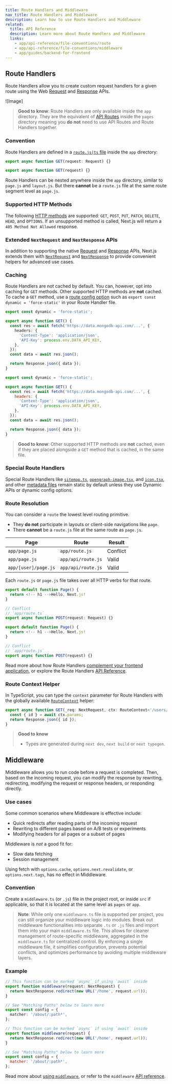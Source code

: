 ```yaml
---
title: Route Handlers and Middleware
nav_title: Route Handlers and Middleware
description: Learn how to use Route Handlers and Middleware
related:
  title: API Reference
  description: Learn more about Route Handlers and Middleware
  links:
    - app/api-reference/file-conventions/route
    - app/api-reference/file-conventions/middleware
    - app/guides/backend-for-frontend
---
```


## Route Handlers

Route Handlers allow you to create custom request handlers for a given route using the Web [Request](https://developer.mozilla.org/docs/Web/API/Request) and [Response](https://developer.mozilla.org/docs/Web/API/Response) APIs.

![Image]

> **Good to know**: Route Handlers are only available inside the `app` directory. They are the equivalent of [API Routes](/docs/pages/building-your-application/routing/api-routes) inside the `pages` directory meaning you **do not** need to use API Routes and Route Handlers together.

### Convention

Route Handlers are defined in a [`route.js|ts` file](/docs/app/api-reference/file-conventions/route) inside the `app` directory:

```ts filename="app/api/route.ts" switcher
export async function GET(request: Request) {}
```

```js filename="app/api/route.js" switcher
export async function GET(request) {}
```

Route Handlers can be nested anywhere inside the `app` directory, similar to `page.js` and `layout.js`. But there **cannot** be a `route.js` file at the same route segment level as `page.js`.

### Supported HTTP Methods

The following [HTTP methods](https://developer.mozilla.org/docs/Web/HTTP/Methods) are supported: `GET`, `POST`, `PUT`, `PATCH`, `DELETE`, `HEAD`, and `OPTIONS`. If an unsupported method is called, Next.js will return a `405 Method Not Allowed` response.

### Extended `NextRequest` and `NextResponse` APIs

In addition to supporting the native [Request](https://developer.mozilla.org/docs/Web/API/Request) and [Response](https://developer.mozilla.org/docs/Web/API/Response) APIs, Next.js extends them with [`NextRequest`](/docs/app/api-reference/functions/next-request) and [`NextResponse`](/docs/app/api-reference/functions/next-response) to provide convenient helpers for advanced use cases.

### Caching

Route Handlers are not cached by default. You can, however, opt into caching for `GET` methods. Other supported HTTP methods are **not** cached. To cache a `GET` method, use a [route config option](/docs/app/api-reference/file-conventions/route-segment-config#dynamic) such as `export const dynamic = 'force-static'` in your Route Handler file.

```ts filename="app/items/route.ts" switcher
export const dynamic = 'force-static';

export async function GET() {
  const res = await fetch('https://data.mongodb-api.com/...', {
    headers: {
      'Content-Type': 'application/json',
      'API-Key': process.env.DATA_API_KEY,
    },
  });
  const data = await res.json();

  return Response.json({ data });
}
```

```js filename="app/items/route.js" switcher
export const dynamic = 'force-static';

export async function GET() {
  const res = await fetch('https://data.mongodb-api.com/...', {
    headers: {
      'Content-Type': 'application/json',
      'API-Key': process.env.DATA_API_KEY,
    },
  });
  const data = await res.json();

  return Response.json({ data });
}
```

> **Good to know**: Other supported HTTP methods are **not** cached, even if they are placed alongside a `GET` method that is cached, in the same file.

### Special Route Handlers

Special Route Handlers like [`sitemap.ts`](/docs/app/api-reference/file-conventions/metadata/sitemap), [`opengraph-image.tsx`](/docs/app/api-reference/file-conventions/metadata/opengraph-image), and [`icon.tsx`](/docs/app/api-reference/file-conventions/metadata/app-icons), and other [metadata files](/docs/app/api-reference/file-conventions/metadata) remain static by default unless they use Dynamic APIs or dynamic config options.

### Route Resolution

You can consider a `route` the lowest level routing primitive.

- They **do not** participate in layouts or client-side navigations like `page`.
- There **cannot** be a `route.js` file at the same route as `page.js`.

| Page                 | Route              | Result                  |
| -------------------- | ------------------ | ----------------------- |
| `app/page.js`        | `app/route.js`     | <!-- Cross --> Conflict |
| `app/page.js`        | `app/api/route.js` | <!-- Check --> Valid    |
| `app/[user]/page.js` | `app/api/route.js` | <!-- Check --> Valid    |

Each `route.js` or `page.js` file takes over all HTTP verbs for that route.

```ts filename="app/page.ts" switcher
export default function Page() {
  return <!-- h1 -->Hello, Next.js!
}

// Conflict
// `app/route.ts`
export async function POST(request: Request) {}
```

```js filename="app/page.js" switcher
export default function Page() {
  return <!-- h1 -->Hello, Next.js!
}

// Conflict
// `app/route.js`
export async function POST(request) {}
```

Read more about how Route Handlers [complement your frontend application](/docs/app/guides/backend-for-frontend), or explore the Route Handlers [API Reference](/docs/app/api-reference/file-conventions/route).

### Route Context Helper

In TypeScript, you can type the `context` parameter for Route Handlers with the globally available [`RouteContext`](/docs/app/api-reference/file-conventions/route#route-context-helper) helper:

```ts filename="app/users/[id]/route.ts" switcher
export async function GET(_req: NextRequest, ctx: RouteContext<'/users/[id]'>) {
  const { id } = await ctx.params;
  return Response.json({ id });
}
```

> **Good to know**
>
> - Types are generated during `next dev`, `next build` or `next typegen`.

## Middleware

Middleware allows you to run code before a request is completed. Then, based on the incoming request, you can modify the response by rewriting, redirecting, modifying the request or response headers, or responding directly.

### Use cases

Some common scenarios where Middleware is effective include:

- Quick redirects after reading parts of the incoming request
- Rewriting to different pages based on A/B tests or experiments
- Modifying headers for all pages or a subset of pages

Middleware is _not_ a good fit for:

- Slow data fetching
- Session management

Using fetch with `options.cache`, `options.next.revalidate`, or `options.next.tags`, has no effect in Middleware.

### Convention

Create a `middleware.ts` (or `.js`) file in the project root, or inside `src` if applicable, so that it is located at the same level as `pages` or `app`.

> **Note**: While only one `middleware.ts` file is supported per project, you can still organize your middleware logic into modules. Break out middleware functionalities into separate `.ts` or `.js` files and import them into your main `middleware.ts` file. This allows for cleaner management of route-specific middleware, aggregated in the `middleware.ts` for centralized control. By enforcing a single middleware file, it simplifies configuration, prevents potential conflicts, and optimizes performance by avoiding multiple middleware layers.

### Example

```ts filename="middleware.ts" switcher
// This function can be marked `async` if using `await` inside
export function middleware(request: NextRequest) {
  return NextResponse.redirect(new URL('/home', request.url));
}

// See "Matching Paths" below to learn more
export const config = {
  matcher: '/about/:path*',
};
```

```js filename="middleware.js" switcher
// This function can be marked `async` if using `await` inside
export function middleware(request) {
  return NextResponse.redirect(new URL('/home', request.url));
}

// See "Matching Paths" below to learn more
export const config = {
  matcher: '/about/:path*',
};
```

Read more about [using `middleware`](/docs/app/guides/backend-for-frontend#middleware), or refer to the `middleware` [API reference](/docs/app/api-reference/file-conventions/middleware).
